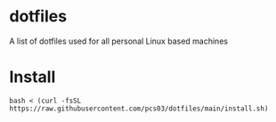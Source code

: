 # dotfiles
A list of dotfiles used for all personal Linux based machines

# Install
```
bash < (curl -fsSL https://raw.githubusercontent.com/pcs03/dotfiles/main/install.sh)
```
